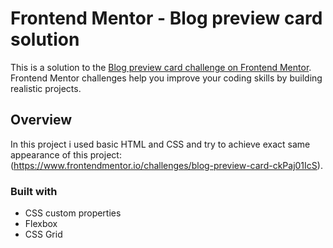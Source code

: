 # Frontend Mentor - Blog preview card solution

This is a solution to the [Blog preview card challenge on Frontend Mentor](https://www.frontendmentor.io/challenges/blog-preview-card-ckPaj01IcS). Frontend Mentor challenges help you improve your coding skills by building realistic projects.

## Overview

In this project i used basic HTML and CSS and try to achieve exact same appearance of this project: (https://www.frontendmentor.io/challenges/blog-preview-card-ckPaj01IcS).

### Built with

- CSS custom properties
- Flexbox
- CSS Grid
